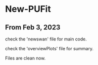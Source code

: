 # New-PUFit
## From Feb 3, 2023
check the 'newswan' file for main code.

check the 'overviewPlots' file for summary.

Files are clean now.


